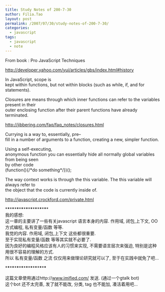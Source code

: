 ```yaml
---
title: Study Notes of 200-7-30
author: Filia.Tao
layout: post
permalink: /2007/07/30/study-notes-of-200-7-30/
categories:
  - javascript
tags:
  - javascript
  - note
---
```

From book : Pro JavaScript Techniques

http://developer.yahoo.com/yui/articles/gbs/index.html#history

In JavaScript, scope is  
kept within functions, but not within blocks (such as while, if, and for statements).

Closures are means through which inner functions can refer to the variables present in their  
outer enclosing function after their parent functions have already terminated.

http://jibbering.com/faq/faq_notes/closures.html

Currying is a way to, essentially, pre–  
fill in a number of arguments to a function, creating a new, simpler function.

Using a self-executing,  
anonymous function you can essentially hide all normally global variables from being seen  
by other code  
(function(){/\*do something\*/})();

The way context works is through the this variable. The this variable will always refer to  
the object that the code is currently inside of.

http://javascript.crockford.com/private.html

\***\***\***\***\***\***\***\***\***\***\***\***\***\***\***\***\***\****  
我的感想:  
这一章的主要讲了一些有关javascript 语言本身的内容. 作用域, 闭包,上下文, OO方式编程, 私有变量/函数 等等.  
我觉的内容. 作用域, 闭包,上下文 这些都很重要.  
至于实现私有变量/函数 等等其实就不必要了.  
因为良好的编程风格应该有人的习惯来实现, 不需要语言层次来强迫, 特别是这种用很不容易的理解的方式.  
所以 私有变量/函数 之流 仅仅用来做理论研究就可以了, 至于在实践中就免了吧&#8230;

\***\***\***\***\***\***\***\***\***\***\***\***\***\***\***\***\***\***

这篇文章使用通过http://www.imified.com/ 发送. (通过一个gtalk bot)  
这个bot 还不太完善, 发了就不能改, 分类, tag 也不能加, 凑活着用吧&#8230;